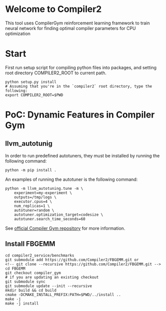 # Welcome to Compiler2

This tool uses CompilerGym reinforcement learning framework to train neural network for finding optimal 
compiler parameters for CPU optimization

# Start

First run setup script for compiling python files into packages, and setting root directory COMPILER2_ROOT to current path.
```
python setup.py install
# Assuming that you're in the `compiler2` root directory, type the following: 
export COMPILER2_ROOT=$PWD
```

# PoC: Dynamic Features in Compiler Gym

## llvm_autotunig

In order to run predefined autotuners, they must be installed by running
the following command:
```
python -m pip install .
```

An examples of running the autotuner is the following command:
```
python -m llvm_autotuning.tune -m \
    experiment=my-experiment \
    outputs=/tmp/logs \
    executor.cpus=4 \
    num_replicas=1 \
    autotuner=random \
    autotuner.optimization_target=codesize \
    autotuner.search_time_seconds=60

```

See [official Compiler Gym repository](https://github.com/facebookresearch/CompilerGym/tree/development/examples/llvm_autotuning) 
for more information.


## Install FBGEMM
```
cd compiler2_service/benchmarks
git submodule add https://github.com/Compiler2/FBGEMM.git or
<!-- git clone --recursive https://github.com/Compiler2/FBGEMM.git -->
cd FBGEMM
git checkout compiler_gym
# if you are updating an existing checkout
git submodule sync
git submodule update --init --recursive
mkdir build && cd build
cmake -DCMAKE_INSTALL_PREFIX:PATH=$PWD/../install ..
make -j
make -j install
```

